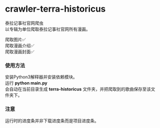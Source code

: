 # crawler-terra-historicus
泰拉记事社官网爬虫  
以专辑为单位爬取泰拉记事社官网所有漫画。  

爬取图片✅  
爬取漫画介绍✅  
爬取漫画封面✅  

### 使用方法
安装Python3解释器并安装依赖模块。  
运行 **python main.py**  
会自动在当前目录生成 **terra-historicus** 文件夹，并把爬取到的歌曲保存至该文件夹下。

### 注意  
运行时的进度条并非下载进度条而是项目进度条。

